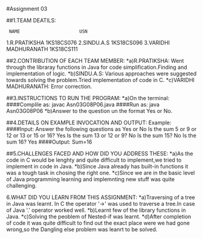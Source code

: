 #Assignment 03

##1.TEAM DEATILS:

     NAME                      USN
1.R.PRATIKSHA               1KS18CS076
2.SINDU.A.S                 1KS18CS096
3.VARIDHI MADHURANATH       1KS18CS111

##2.CONTRIBUTION OF EACH TEAM MEMBER:
*a)R.PRATIKSHA:
Went through the libraray functions in Java for code simplification.Finding and implementation of logic. 
*b)SINDU.A.S:
Various approaches were suggested towards solving the problem.Tried implementation of code in C.
*c)VARIDHI MADHURANATH:
Error correction.

##3.INSTRUCTIONS TO RUN THE PROGRAM:
*a)On the terminal:
####Complile as:
javac Asn03G08P06.java
####Run as:
java Asn03G08P06
*b)Answer to the question un the format Yes or No.

##4.DETAILS ON EXAMPLE INVOCATION AND OUTPUT:
Example:
####Input:
Answer the following questions as Yes or No
Is the sum 5 or 9 or 12 or 13 or 15 or 16?
Yes
Is the sum 13 or 12 or 9?
No
Is the sum 15?
No
Is the sum 16?
Yes
####Output:
Sum=16


##5.CHALLENGES FACED AND HOW DID YOU ADDRESS THESE:
*a)As the code in C would be lenghty and quite difficult to implement,we tried to implement in code in Java.
*b)Since Java already has built-in functions it was a tough task in chosing the right one.
*c)Since we are in the basic level of Java programming learning and implemnting new stuff was quite challenging.

6.WHAT DID YOU LEARN FROM THIS ASSIGNMENT:
*a)Traversing of a tree in Java was learnt.
In C the operator '->' was used to traverse a tree.In case of Java '.' operator worked well.
*b)Learnt few of the library functions in Java.
*c)Solving the peoblem of Nested-if was learnt.
*d)After completion of code it was quite difficult to find out the exact place were we had gone wrong,so the Dangling else problem was leanrt to be solved.







